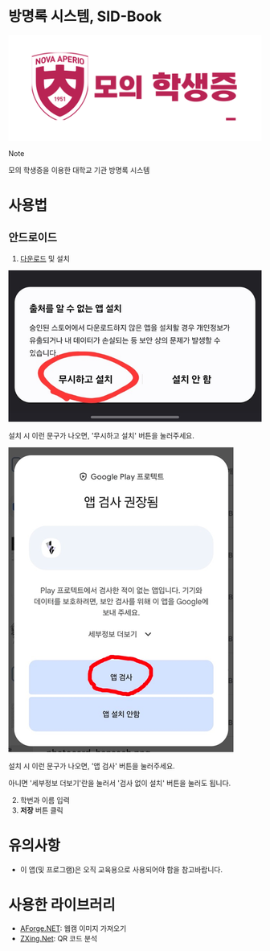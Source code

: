 # 방명록 시스템, SID-Book
![logo](https://github.com/MineEric64/SIDBook/blob/main/SIDQRApp/sidbypass3.png?raw=true)
 > [!NOTE]
 > 모의 학생증을 이용한 대학교 기관 방명록 시스템
>

# 사용법
## 안드로이드
1. [다운로드](https://github.com/MineEric64/SIDBypass/releases/latest/download/SIDQRApp.apk) 및 설치

![setup1](https://github.com/MineEric64/SIDBook/blob/main/SIDQRApp/setup1.jpg?raw=true)

설치 시 이런 문구가 나오면, '무시하고 설치' 버튼을 눌러주세요.

![setup2](https://github.com/MineEric64/SIDBook/blob/main/SIDQRApp/setup2.png?raw=true)

설치 시 이런 문구가 나오면, '앱 검사' 버튼을 눌러주세요.

아니면 '세부정보 더보기'란을 눌러서 '검사 없이 설치' 버튼을 눌러도 됩니다.

2. 학번과 이름 입력
3. **저장** 버튼 클릭

# 유의사항
- 이 앱(및 프로그램)은 오직 교육용으로 사용되어야 함을 참고바랍니다.

# 사용한 라이브러리
- [AForge.NET](https://www.aforgenet.com/framework/): 웹캠 이미지 가져오기
- [ZXing.Net](https://github.com/micjahn/ZXing.Net): QR 코드 분석
